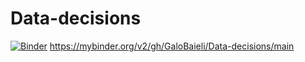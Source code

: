 # Data-decisions
[![Binder](https://mybinder.org/badge_logo.svg)](https://mybinder.org/v2/gh/GaloBaieli/Data-decisions/main)
https://mybinder.org/v2/gh/GaloBaieli/Data-decisions/main
